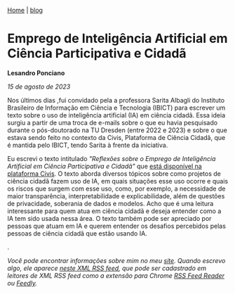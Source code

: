[Home](https://lesandrop.github.io) | [blog](https://lesandrop.github.io/site/opinion/index.html)


# Emprego de Inteligência Artificial em Ciência Participativa e Cidadã

**Lesandro Ponciano**

_15 de agosto de 2023_

Nos últimos dias ,fui convidado pela a professora Sarita Albagli do Instituto Brasileiro de Informação em Ciência e Tecnologia (IBICT) para escrever um texto sobre o uso de inteligência artificial (IA) em ciência cidadã. Essa ideia surgiu a partir de uma troca de e-mails sobre o que eu havia pesquisado durante o pós-doutorado na TU Dresden (entre 2022 e 2023) e sobre o que estava sendo feito no contexto da Civis, Plataforma de Ciência Cidadã, que é mantida pelo IBICT, tendo Sarita à frente da iniciativa. 

Eu escrevi o texto intitulado _"Reflexões sobre o Emprego de Inteligência Artificial em Ciência Participativa e Cidadã"_ que [está disponível na plataforma Civis](https://civis.ibict.br/blog/2023/08/15/ia-ciencia-cidada/). O texto aborda diversos tópicos sobre como projetos de ciência cidadã fazem uso de IA, em quais situações esse uso ocorre e quais os riscos que surgem com esse uso, como, por exemplo, a necessidade de maior transparência, interpretabilidade e explicabilidade, além de questões de privacidade, soberania de dados e modelos. Acho que é uma leitura interessante para quem atua em ciência cidadã e deseja entender como a IA tem sido usada nessa área. O texto também pode ser apreciado por pessoas que atuam em IA e querem entender os desafios percebidos pelas pessoas de ciência cidadã que estão usando IA. 


.

_Você pode encontrar informações sobre mim no meu [site](https://lesandrop.github.io/). Quando escrevo algo, ele aparece [neste XML RSS feed](https://lesandrop.github.io/site/feed.xml), que pode ser cadastrado em leitores de XML RSS feed como a extensão para Chrome [RSS Feed Reader](https://chrome.google.com/webstore/detail/rss-feed-reader/pnjaodmkngahhkoihejjehlcdlnohgmp) ou [Feedly](https://feedly.com)._
